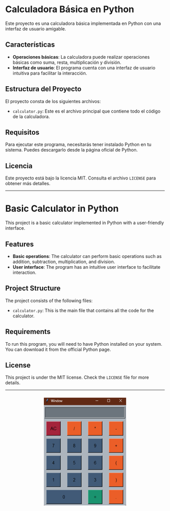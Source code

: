 # Calculadora Básica en Python

Este proyecto es una calculadora básica implementada en Python con una interfaz de usuario amigable.

## Características

- **Operaciones básicas**: La calculadora puede realizar operaciones básicas como suma, resta, multiplicación y división.
- **Interfaz de usuario**: El programa cuenta con una interfaz de usuario intuitiva para facilitar la interacción.

## Estructura del Proyecto

El proyecto consta de los siguientes archivos:

- `calculator.py`: Este es el archivo principal que contiene todo el código de la calculadora.

## Requisitos

Para ejecutar este programa, necesitarás tener instalado Python en tu sistema. Puedes descargarlo desde la página oficial de Python.

## Licencia

Este proyecto está bajo la licencia MIT. Consulta el archivo `LICENSE` para obtener más detalles.

-----------------------------------------

# Basic Calculator in Python

This project is a basic calculator implemented in Python with a user-friendly interface.

## Features

- **Basic operations**: The calculator can perform basic operations such as addition, subtraction, multiplication, and division.
- **User interface**: The program has an intuitive user interface to facilitate interaction.

## Project Structure

The project consists of the following files:

- `calculator.py`: This is the main file that contains all the code for the calculator.

## Requirements

To run this program, you will need to have Python installed on your system. You can download it from the official Python page.

## License

This project is under the MIT license. Check the `LICENSE` file for more details.

-----------------------------------------

<p align="center" >
<img width="260px" height="340px" style="margin: 10px" src="./calculator.png"> 
</p>
